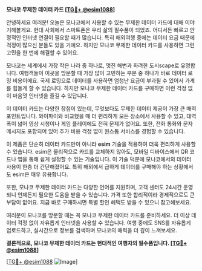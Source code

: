 **모나코 무제한 데이터 카드 [[TG💪+ @esim1088](https://t.me/s/esim1088)]**

안녕하세요 여러분! 오늘은 모나코에서 사용할 수 있는 무제한 데이터 카드에 대해 이야기해볼게요. 현대 사회에서 스마트폰은 우리 삶의 필수품이 되었죠. 어디서든 빠르고 안정적인 인터넷 연결이 필요할 때가 많습니다. 특히 해외여행 중에는 데이터 요금 때문에 걱정이 많으신 분들도 있을 거예요. 하지만 모나코 무제한 데이터 카드를 사용하면 그런 고민을 한 번에 해결할 수 있어요.

모나코는 세계에서 가장 작은 나라 중 하나로, 멋진 해변과 화려한 도시scape로 유명합니다. 여행객들이 이곳을 방문할 때 가장 많이 고민하는 부분 중 하나가 바로 데이터 로밍 비용이에요. 국제 로밍으로 데이터를 사용하면 엄청난 요금이 부과될 수 있어서 가계를 힘들게 할 수 있습니다. 하지만 모나코 무제한 데이터 카드를 구매하면 이런 걱정 없이 마음껏 인터넷을 즐길 수 있답니다.

이 데이터 카드는 다양한 장점이 있는데, 무엇보다도 무제한 데이터 제공이 가장 큰 매력 포인트입니다. 와이파이와 비교했을 때 더 편리하게 모든 장소에서 사용할 수 있고, 대역폭이 넓어 영상 시청이나 게임 플레이에도 전혀 문제가 없어요. 또한, 전화 통화와 문자 메시지도 포함되어 있어 추가 비용 걱정 없이 원스톱 서비스를 경험할 수 있습니다.

이 제품은 단순히 데이터 카드만이 아니라 **esim** 기술을 적용하여 더욱 편리하게 사용할 수 있습니다. esim은 물리적으로 카드를 교체하지 않아도, 모바일 디바이스에서 QR 코드나 앱을 통해 쉽게 설정할 수 있는 기술입니다. 이 기술 덕분에 모나코에서의 데이터 사용이 한층 더 간단해졌어요. 특히 해외에서 급하게 데이터를 구매해야 하는 상황에서도 esim은 매우 유용합니다.

또한, 모나코 무제한 데이터 카드는 다양한 언어를 지원하며, 고객 센터도 24시간 운영되니 언제든지 필요한 도움을 받을 수 있습니다. 가격 또한 합리적이라 경제적으로도 큰 부담이 없어요. 지금 바로 구매하시면 특별 할인 혜택도 받을 수 있으니 참고해보세요.

여러분이 모나코를 방문할 때는 꼭 모나코 무제한 데이터 카드를 준비하세요. 더 이상 데이터 걱정 없이 자유롭게 인터넷을 사용할 수 있습니다. 여행 중에도 SNS를 자유롭게 업로드하고, 실시간으로 정보를 검색하며 모나코의 매력을 더 깊이 느껴보세요.

**결론적으로, 모나코 무제한 데이터 카드는 현대적인 여행자의 필수품입니다. [[TG💪+ @esim1088](https://t.me/s/esim1088)]**

[[TG💪+ @esim1088](https://t.me/s/esim1088) ![Image](https://i.postimg.cc/Y0z9fWf4/image.png)]